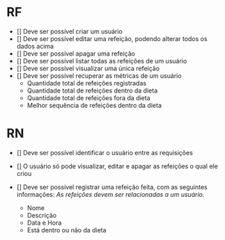 # RF

- [] Deve ser possível criar um usuário
- [] Deve ser possível editar uma refeição, podendo alterar todos os dados acima
- [] Deve ser possível apagar uma refeição
- [] Deve ser possível listar todas as refeições de um usuário
- [] Deve ser possível visualizar uma única refeição
- [] Deve ser possível recuperar as métricas de um usuário
  - Quantidade total de refeições registradas
  - Quantidade total de refeições dentro da dieta
  - Quantidade total de refeições fora da dieta
  - Melhor sequência de refeições dentro da dieta

# RN

- [] Deve ser possível identificar o usuário entre as requisições
- [] O usuário só pode visualizar, editar e apagar as refeições o qual ele criou
- [] Deve ser possível registrar uma refeição feita, com as seguintes informações:
  _As refeições devem ser relacionadas a um usuário._

  - Nome
  - Descrição
  - Data e Hora
  - Está dentro ou não da dieta
